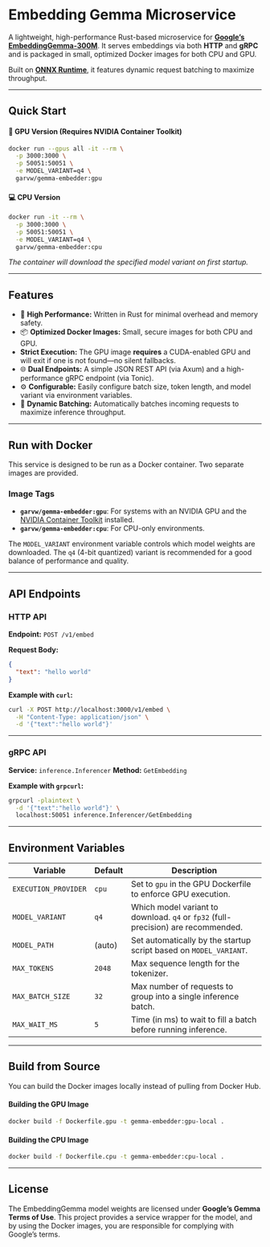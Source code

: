 # Embedding Gemma Microservice

A lightweight, high-performance Rust-based microservice for **[Google’s EmbeddingGemma-300M](https://huggingface.co/onnx-community/embeddinggemma-300m-ONNX)**. It serves embeddings via both **HTTP** and **gRPC** and is packaged in small, optimized Docker images for both CPU and GPU.

Built on **[ONNX Runtime](https://onnxruntime.ai/)**, it features dynamic request batching to maximize throughput.

-----

## Quick Start

#### 🚀 GPU Version (Requires NVIDIA Container Toolkit)

```bash
docker run --gpus all -it --rm \
  -p 3000:3000 \
  -p 50051:50051 \
  -e MODEL_VARIANT=q4 \
  garvw/gemma-embedder:gpu
```

#### 💻 CPU Version

```bash
docker run -it --rm \
  -p 3000:3000 \
  -p 50051:50051 \
  -e MODEL_VARIANT=q4 \
  garvw/gemma-embedder:cpu
```

*The container will download the specified model variant on first startup.*

-----

## Features

  - 🚀 **High Performance:** Written in Rust for minimal overhead and memory safety.
  - 📦 **Optimized Docker Images:** Small, secure images for both CPU and GPU.
  - **Strict Execution:** The GPU image **requires** a CUDA-enabled GPU and will exit if one is not found—no silent fallbacks.
  - 🌐 **Dual Endpoints:** A simple JSON REST API (via Axum) and a high-performance gRPC endpoint (via Tonic).
  - ⚙️ **Configurable:** Easily configure batch size, token length, and model variant via environment variables.
  - 🧵 **Dynamic Batching:** Automatically batches incoming requests to maximize inference throughput.

-----

## Run with Docker

This service is designed to be run as a Docker container. Two separate images are provided.

### Image Tags

  - **`garvw/gemma-embedder:gpu`**: For systems with an NVIDIA GPU and the [NVIDIA Container Toolkit](https://docs.nvidia.com/datacenter/cloud-native/container-toolkit/latest/install-guide.html) installed.
  - **`garvw/gemma-embedder:cpu`**: For CPU-only environments.

The `MODEL_VARIANT` environment variable controls which model weights are downloaded. The `q4` (4-bit quantized) variant is recommended for a good balance of performance and quality.

-----

## API Endpoints

### HTTP API

**Endpoint:** `POST /v1/embed`

**Request Body:**

```json
{
  "text": "hello world"
}
```

**Example with `curl`:**

```bash
curl -X POST http://localhost:3000/v1/embed \
  -H "Content-Type: application/json" \
  -d '{"text":"hello world"}'
```

-----

### gRPC API

**Service:** `inference.Inferencer`
**Method:** `GetEmbedding`

**Example with `grpcurl`:**

```bash
grpcurl -plaintext \
  -d '{"text":"hello world"}' \
  localhost:50051 inference.Inferencer/GetEmbedding
```

-----

## Environment Variables

| Variable | Default | Description |
|---|---|---|
| `EXECUTION_PROVIDER` | `cpu` | Set to `gpu` in the GPU Dockerfile to enforce GPU execution. |
| `MODEL_VARIANT` | `q4` | Which model variant to download. `q4` or `fp32` (full-precision) are recommended. |
| `MODEL_PATH` | (auto) | Set automatically by the startup script based on `MODEL_VARIANT`. |
| `MAX_TOKENS` | `2048` | Max sequence length for the tokenizer. |
| `MAX_BATCH_SIZE` | `32` | Max number of requests to group into a single inference batch. |
| `MAX_WAIT_MS` | `5` | Time (in ms) to wait to fill a batch before running inference. |

-----

## Build from Source

You can build the Docker images locally instead of pulling from Docker Hub.

#### Building the GPU Image

```bash
docker build -f Dockerfile.gpu -t gemma-embedder:gpu-local .
```

#### Building the CPU Image

```bash
docker build -f Dockerfile.cpu -t gemma-embedder:cpu-local .
```

-----

## License

The EmbeddingGemma model weights are licensed under **Google’s Gemma Terms of Use**. This project provides a service wrapper for the model, and by using the Docker images, you are responsible for complying with Google’s terms.
